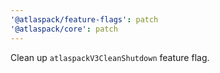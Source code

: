 ```yaml
---
'@atlaspack/feature-flags': patch
'@atlaspack/core': patch
---
```


Clean up `atlaspackV3CleanShutdown` feature flag.
